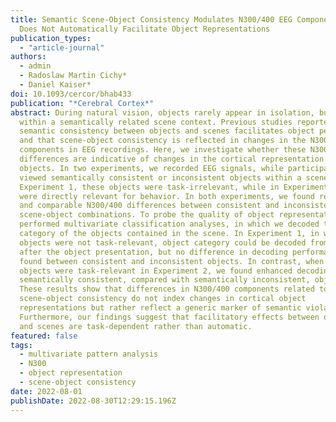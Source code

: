 ```yaml
---
title: Semantic Scene-Object Consistency Modulates N300/400 EEG Components, but
  Does Not Automatically Facilitate Object Representations
publication_types:
  - "article-journal"
authors:
  - admin
  - Radoslaw Martin Cichy*
  - Daniel Kaiser*
doi: 10.1093/cercor/bhab433
publication: "*Cerebral Cortex*"
abstract: During natural vision, objects rarely appear in isolation, but often
  within a semantically related scene context. Previous studies reported that
  semantic consistency between objects and scenes facilitates object perception
  and that scene-object consistency is reflected in changes in the N300 and N400
  components in EEG recordings. Here, we investigate whether these N300/400
  differences are indicative of changes in the cortical representation of
  objects. In two experiments, we recorded EEG signals, while participants
  viewed semantically consistent or inconsistent objects within a scene; in
  Experiment 1, these objects were task-irrelevant, while in Experiment 2, they
  were directly relevant for behavior. In both experiments, we found reliable
  and comparable N300/400 differences between consistent and inconsistent
  scene-object combinations. To probe the quality of object representations, we
  performed multivariate classification analyses, in which we decoded the
  category of the objects contained in the scene. In Experiment 1, in which the
  objects were not task-relevant, object category could be decoded from ~ 100~ms
  after the object presentation, but no difference in decoding performance was
  found between consistent and inconsistent objects. In contrast, when the
  objects were task-relevant in Experiment 2, we found enhanced decoding of
  semantically consistent, compared with semantically inconsistent, objects.
  These results show that differences in N300/400 components related to
  scene-object consistency do not index changes in cortical object
  representations but rather reflect a generic marker of semantic violations.
  Furthermore, our findings suggest that facilitatory effects between objects
  and scenes are task-dependent rather than automatic.
featured: false
tags:
  - multivariate pattern analysis
  - N300
  - object representation
  - scene-object consistency
date: 2022-08-01
publishDate: 2022-08-30T12:29:15.196Z
---
```

